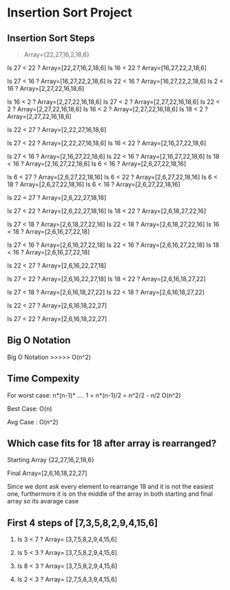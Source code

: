 


# Insertion  Sort Project

## Insertion Sort Steps

>Array={22,27,16,2,18,6}

Is 27 < 22 ? 
Array=[22,27,16,2,18,6]
Is 16 < 22 ?
Array=[16,27,22,2,18,6]

Is 27 < 16 ?
Array=[16,27,22,2,18,6]
Is 22 < 16 ?
Array=[16,27,22,2,18,6]
Is 2 < 16 ?
Array=[2,27,22,16,18,6]

Is 16 < 2 ?
Array=[2,27,22,16,18,6]
Is 27 < 2 ?
Array=[2,27,22,16,18,6]
Is 22 < 2 ?
Array=[2,27,22,16,18,6]
Is 16 < 2 ?
Array=[2,27,22,16,18,6]
Is 18 < 2 ?
Array=[2,27,22,16,18,6]

Is 22 < 27 ? 
Array=[2,22,27,16,18,6]

Is 27 < 22 ? 
Array=[2,22,27,16,18,6]
Is 16 < 22 ? 
Array=[2,16,27,22,18,6]

Is 27 < 16 ? 
Array=[2,16,27,22,18,6]
Is 22 < 16 ? 
Array=[2,16,27,22,18,6]
Is 18 < 16 ? 
Array=[2,16,27,22,18,6]
Is 6 < 16 ? 
Array=[2,6,27,22,18,16]

Is 6 < 27 ? 
Array=[2,6,27,22,18,16]
Is 6 < 22 ? 
Array=[2,6,27,22,18,16]
Is 6 < 18 ? 
Array=[2,6,27,22,18,16]
Is 6 < 16 ? 
Array=[2,6,27,22,18,16]




Is 22 < 27 ? 
Array=[2,6,22,27,18,16]

Is 27 < 22 ? 
Array=[2,6,22,27,18,16]
Is 18 < 22 ? 
Array=[2,6,18,27,22,16]

Is 27 < 18 ? 
Array=[2,6,18,27,22,16]
Is 22 < 18 ? 
Array=[2,6,18,27,22,16]
Is 16 < 18 ? 
Array=[2,6,16,27,22,18]

Is 27 < 16 ? 
Array=[2,6,16,27,22,18]
Is 22 < 16 ? 
Array=[2,6,16,27,22,18]
Is 18 < 16 ? 
Array=[2,6,16,27,22,18]




Is 22 < 27 ? 
Array=[2,6,16,22,27,18]

Is 27 < 22 ? 
Array=[2,6,16,22,27,18]
Is 18 < 22 ? 
Array=[2,6,16,18,27,22]

Is 27 < 18 ? 
Array=[2,6,16,18,27,22]
Is 22 < 18 ? 
Array=[2,6,16,18,27,22]



Is 22 < 27 ? 
Array=[2,6,16,18,22,27]


Is 27 < 22 ? 
Array=[2,6,16,18,22,27]


## Big O Notation


Big O Notation >>>>>  O(n^2)

## Time Compexity

For worst case: n*(n-1)* .... 1 = n*(n-1)/2  = n^2/2 - n/2
O(n^2)

Best Case: O(n)

Avg Case : O(n^2)

## Which case fits for 18 after array is rearranged?

Starting Array {22,27,16,2,18,6}

Final Array=[2,6,16,18,22,27]

Since we dont ask every element to rearrange 18 and it is not the easiest one, 
furthermore it is on the middle of the array in both starting and final array 
so its avarage case

## First 4 steps of [7,3,5,8,2,9,4,15,6] 

1. Is 3 < 7 ?  Array= [3,7,5,8,2,9,4,15,6] 

2. Is 5 < 3 ?   Array= [3,7,5,8,2,9,4,15,6] 

3. Is 8 < 3 ?   Array= [3,7,5,8,2,9,4,15,6] 

4. Is 2 < 3 ?   Array= [2,7,5,8,3,9,4,15,6] 